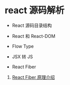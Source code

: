 # react 源码解析

- React 源码目录结构

- React 和 React-DOM

- Flow Type

- JSX 转 JS

- React Fiber

1. [React Fiber 原理介绍](https://segmentfault.com/a/1190000018250127?utm_source=tag-newest)
